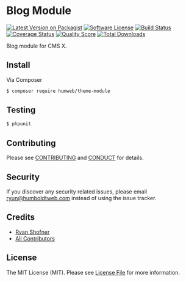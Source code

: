 # Blog Module

[![Latest Version on Packagist][ico-version]][link-packagist]
[![Software License][ico-license]](LICENSE.md)
[![Build Status][ico-travis]][link-travis]
[![Coverage Status][ico-scrutinizer]][link-scrutinizer]
[![Quality Score][ico-code-quality]][link-code-quality]
[![Total Downloads][ico-downloads]][link-downloads]

Blog module for CMS X.

## Install

Via Composer

``` bash
$ composer require humweb/theme-module
```

## Testing

``` bash
$ phpunit
```

## Contributing

Please see [CONTRIBUTING](.github/CONTRIBUTING.md) and [CONDUCT](CONDUCT.md) for details.

## Security

If you discover any security related issues, please email ryun@humboldtweb.com instead of using the issue tracker.

## Credits

- [Ryan Shofner][link-author]
- [All Contributors][link-contributors]

## License

The MIT License (MIT). Please see [License File](LICENSE.md) for more information.

[ico-version]: https://img.shields.io/packagist/v/humweb/theme-module.svg?style=flat-square
[ico-license]: https://img.shields.io/badge/license-MIT-brightgreen.svg?style=flat-square
[ico-travis]: https://img.shields.io/travis/humweb/theme-module/master.svg?style=flat-square
[ico-scrutinizer]: https://img.shields.io/scrutinizer/coverage/g/humweb/theme-module.svg?style=flat-square
[ico-code-quality]: https://img.shields.io/scrutinizer/g/humweb/theme-module.svg?style=flat-square
[ico-downloads]: https://img.shields.io/packagist/dt/humweb/theme-module.svg?style=flat-square

[link-packagist]: https://packagist.org/packages/humweb/theme-module
[link-travis]: https://travis-ci.org/humweb/theme-module
[link-scrutinizer]: https://scrutinizer-ci.com/g/humweb/theme-module/code-structure
[link-code-quality]: https://scrutinizer-ci.com/g/humweb/theme-module
[link-downloads]: https://packagist.org/packages/humweb/theme-module
[link-author]: https://github.com/ryun
[link-contributors]: ../../contributors
